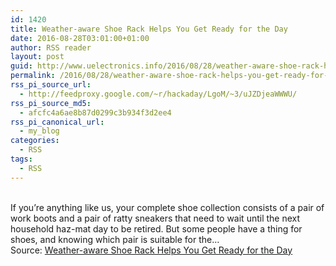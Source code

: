 ```yaml
---
id: 1420
title: Weather-aware Shoe Rack Helps You Get Ready for the Day
date: 2016-08-28T03:01:00+01:00
author: RSS reader
layout: post
guid: http://www.uelectronics.info/2016/08/28/weather-aware-shoe-rack-helps-you-get-ready-for-the-day/
permalink: /2016/08/28/weather-aware-shoe-rack-helps-you-get-ready-for-the-day/
rss_pi_source_url:
  - http://feedproxy.google.com/~r/hackaday/LgoM/~3/uJZDjeaWWWU/
rss_pi_source_md5:
  - afcfc4a6ae8b87d0299c3b934f3d2ee4
rss_pi_canonical_url:
  - my_blog
categories:
  - RSS
tags:
  - RSS
---
```

&#013;  
If you’re anything like us, your complete shoe collection consists of a pair of work boots and a pair of ratty sneakers that need to wait until the next household haz-mat day to be retired. But some people have a thing for shoes, and knowing which pair is suitable for the…&#013;  
Source: <a href="http://feedproxy.google.com/~r/hackaday/LgoM/~3/uJZDjeaWWWU/" target="_blank">Weather-aware Shoe Rack Helps You Get Ready for the Day</a>